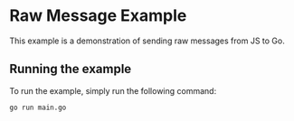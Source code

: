 # Raw Message Example

This example is a demonstration of sending raw messages from JS to Go.

## Running the example

To run the example, simply run the following command:

```bash
go run main.go
```
